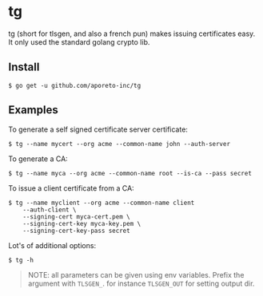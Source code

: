 # tg

tg (short for tlsgen, and also a french pun) makes issuing certificates easy. It only used the standard golang crypto lib.

## Install

    $ go get -u github.com/aporeto-inc/tg

## Examples

To generate a self signed certificate server certificate:

    $ tg --name mycert --org acme --common-name john --auth-server

To generate a CA:

    $ tg --name myca --org acme --common-name root --is-ca --pass secret

To issue a client certificate from a CA:

    $ tg --name myclient --org acme --common-name client
        --auth-client \
        --signing-cert myca-cert.pem \
        --signing-cert-key myca-key.pem \
        --signing-cert-key-pass secret

Lot's of additional options:

    $ tg -h

> NOTE: all parameters can be given using env variables. Prefix the argument with `TLSGEN_`. for instance `TLSGEN_OUT` for setting output dir.
